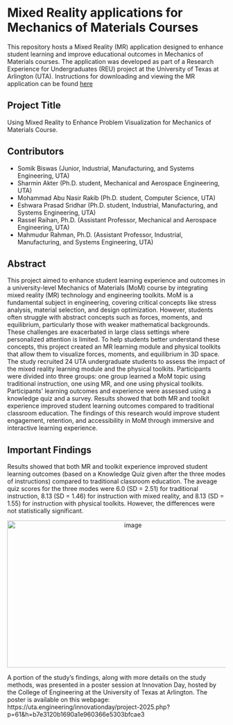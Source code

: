 # Mixed Reality applications for Mechanics of Materials Courses
This repository hosts a Mixed Reality (MR) application designed to enhance student learning and improve educational outcomes in Mechanics of Materials courses. The application was developed as part of a Research Experience for Undergraduates (REU) project at the University of Texas at Arlington (UTA). Instructions for downloading and viewing the MR application can be found [here](./Instructions.md)
## Project Title
Using Mixed Reality to Enhance Problem Visualization for Mechanics of Materials Course.
## Contributors
- Somik Biswas (Junior, Industrial, Manufacturing, and Systems Engineering, UTA)
- Sharmin Akter (Ph.D. student, Mechanical and Aerospace Engineering, UTA)
- Mohammad Abu Nasir Rakib (Ph.D. student, Computer Science, UTA)
- Eshwara Prasad Sridhar (Ph.D. student, Industrial, Manufacturing, and Systems Engineering, UTA)
- Rassel Raihan, Ph.D. (Assistant Professor, Mechanical and Aerospace Engineering, UTA)
- Mahmudur Rahman, Ph.D. (Assistant Professor, Industrial, Manufacturing, and Systems Engineering, UTA)
## Abstract
This project aimed to enhance student learning experience and outcomes in a university-level Mechanics of Materials (MoM) course by integrating mixed reality (MR) technology and engineering toolkits. MoM is a fundamental subject in engineering, covering critical concepts like stress analysis, material selection, and design optimization. However, students often struggle with abstract concepts such as forces, moments, and equilibrium, particularly those with weaker mathematical backgrounds. These challenges are exacerbated in large class settings where personalized attention is limited. To help students better understand these concepts, this project created an MR learning module and physical toolkits that allow them to visualize forces, moments, and equilibrium in 3D space. The study recruited 24 UTA undergraduate students to assess the impact of the mixed reality learning module and the physical toolkits. Participants were divided into three groups: one group learned a MoM topic using traditional instruction, one using MR, and one using physical toolkits. Participants' learning outcomes and experience were assessed using a knowledge quiz and a survey. Results showed that both MR and toolkit experience improved student learning outcomes compared to traditional classroom education. The findings of this research would improve student engagement, retention, and accessibility in MoM through immersive and interactive learning experience.
## Important Findings
Results showed that both MR and toolkit experience improved student learning outcomes (based on a Knowledge Quiz given after the three modes of instructions) compared to traditional classroom education. The aveage quiz scores for the three modes were 6.0 (SD = 2.51) for traditional instruction, 8.13 (SD = 1.46) for instruction with mixed reality, and 8.13 (SD = 1.55) for instruction with physical toolkits. However, the differences were not statistically significant.<br/>
<p align="center">
  <img width="564" height="339" alt="image" src="https://github.com/user-attachments/assets/366a29d2-4e8b-4705-a266-d014596bdd59" />
</p>
A portion of the study’s findings, along with more details on the study methods, was presented in a poster session at Innovation Day, hosted by the College of Engineering at the University of Texas at Arlington. The poster is available on this webpage: https://uta.engineering/innovationday/project-2025.php?p=61&h=b7e3120b1690a1e960366e5303bfcae3
